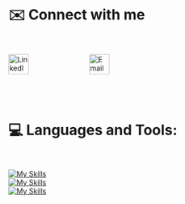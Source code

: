 
# ✉️  Connect with me
<br> 
 <p align="left">
      <a href="https://www.linkedin.com/in/ahmuhaisen/" target="_blank"><img src="https://raw.githubusercontent.com/rahuldkjain/github-profile-readme-generator/master/src/images/icons/Social/linked-in-alt.svg" alt="LinkedIn" height="40" width="40" style="padding-right: 100px;"></a>
  &nbsp; &nbsp; 
       <a href="mailto:ahmuhaisen03@gmail.com" target="_blank"><img style="padding-right: 30px" src="https://techcommunity.microsoft.com/t5/image/serverpage/image-id/172206i70472167E79B9D0F/image-size/large?v=v2&amp;px=999" height="40" width="40" alt="Email"></a>   &nbsp; &nbsp; 
 </p>

<br> <br>
# 💻 Languages and Tools: 
<br>
<div style="display: flex; align-items: center;">

 [![My Skills](https://skillicons.dev/icons?i=cs,net&theme=light)](https://skillicons.dev)
 <br>
 [![My Skills](https://skillicons.dev/icons?i=html,css,js,ng,ts,bootstrap&theme=light)](https://skillicons.dev)
 <br>
 [![My Skills](https://skillicons.dev/icons?i=visualstudio,vscode,git,github&theme=light)](https://skillicons.dev)
  
</div>
